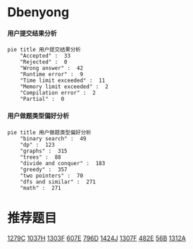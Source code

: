 # Dbenyong

<!-- tabs:start -->



#### **用户提交结果分析**

```mermaid
pie title 用户提交结果分析
    "Accepted" :  33
    "Rejected" :  0
    "Wrong answer" :  42
    "Runtime error" :  9
    "Time limit exceeded" :  11
    "Memory limit exceeded" :  2
    "Compilation error" :  2
    "Partial" :  0
```

#### **用户做题类型偏好分析**

```mermaid
pie title 用户做题类型偏好分析
    "binary search" :  49
    "dp" :  123
    "graphs" :  315
    "trees" :  88
    "divide and conquer" :  183
    "greedy" :  357
    "two pointers" :  70
    "dfs and similar" :  271
    "math" :  271
```



<!-- tabs:end -->
# 推荐题目
[1279C](https://codeforces.com/contest/1279/problem/C)
[1037H](https://codeforces.com/contest/1037/problem/H)
[1303F](https://codeforces.com/contest/1303/problem/F)
[607E](https://codeforces.com/contest/607/problem/E)
[796D](https://codeforces.com/contest/796/problem/D)
[1424J](https://codeforces.com/contest/1424/problem/J)
[1307F](https://codeforces.com/contest/1307/problem/F)
[482E](https://codeforces.com/contest/482/problem/E)
[56B](https://codeforces.com/contest/56/problem/B)
[1312A](https://codeforces.com/contest/1312/problem/A)

